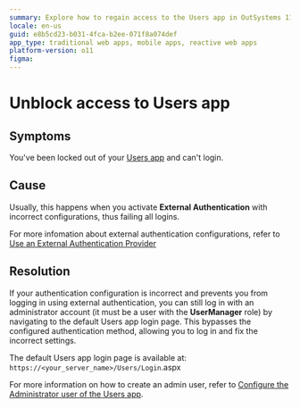 ```yaml
---
summary: Explore how to regain access to the Users app in OutSystems 11 (O11) when locked out due to incorrect external authentication configurations.
locale: en-us
guid: e8b5cd23-b031-4fca-b2ee-071f8a074def
app_type: traditional web apps, mobile apps, reactive web apps
platform-version: o11
figma:
---
```


# Unblock access to Users app

## Symptoms

You've been locked out of your [Users app](https://www.outsystems.com/tk/redirect?g=2cbb2e7d-9936-4bb4-8791-240ade1d1ad6) and can't login.


## Cause

Usually, this happens when you activate **External Authentication** with incorrect configurations, thus failing all logins.

For more infomation about external authentication configurations, refer to [Use an External Authentication Provider](https://success.outsystems.com/documentation/11/managing_the_applications_lifecycle/manage_it_users/use_an_external_authentication_provider/)

## Resolution

If your authentication configuration is incorrect and prevents you from logging in using external authentication, you can still log in with an administrator account (it must be a user with the **UserManager** role) by navigating to the default Users app login page. This bypasses the configured authentication method, allowing you to log in and fix the incorrect settings.

The default Users app login page is available at: `https://<your_server_name>/Users/Login`.aspx

For more information on how to create an admin user, refer to [Configure the Administrator user of the Users app](https://success.outsystems.com/documentation/11/developing_an_application/secure_the_application/end_users/configure_the_administrator_user_of_the_users_app/).



